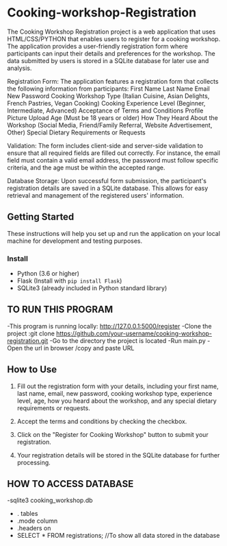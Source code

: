 # Cooking-workshop-Registration
The Cooking Workshop Registration project is a web application that uses HTML/CSS/PYTHON  that enables users to register for a cooking workshop. The application provides a user-friendly registration form where participants can input their details and preferences for the workshop. The data submitted by users is stored in a SQLite database for later use and analysis.

Registration Form: The application features a registration form that collects the following information from participants:
        First Name
        Last Name
        Email
        New Password
        Cooking Workshop Type (Italian Cuisine, Asian Delights, French Pastries, Vegan Cooking)
        Cooking Experience Level (Beginner, Intermediate, Advanced)
        Acceptance of Terms and Conditions
        Profile Picture Upload
        Age (Must be 18 years or older)
        How They Heard About the Workshop (Social Media, Friend/Family Referral, Website Advertisement, Other)
        Special Dietary Requirements or Requests

Validation: The form includes client-side and server-side validation to ensure that all required fields are filled out correctly. For instance, the email field must contain a valid email address, the password must follow specific criteria, and the age must be within the accepted range.

Database Storage: Upon successful form submission, the participant's registration details are saved in a SQLite database. This allows for easy retrieval and management of the registered users' information.

## Getting Started

These instructions will help you set up and run the application on your local machine for development and testing purposes.

### Install

- Python (3.6 or higher)
- Flask (Install with `pip install Flask`)
- SQLite3 (already included in Python standard library)


## TO RUN THIS PROGRAM
-This program is running locally: http://127.0.0.1:5000/register
-Clone the project :git clone https://github.com/your-username/cooking-workshop-registration.git
-Go to the directory the project is located
-Run main.py
-Open the url in browser /copy and paste URL

## How to Use
1. Fill out the registration form with your details, including your first name, last name, email, new password, cooking workshop type, experience level, age, how you heard about the workshop, and any special dietary requirements or requests.

2. Accept the terms and conditions by checking the checkbox.

3. Click on the "Register for Cooking Workshop" button to submit your registration.

4. Your registration details will be stored in the SQLite database for further processing.

## HOW TO ACCESS DATABASE
-sqlite3 cooking_workshop.db
- . tables
- .mode column
- .headers on
- SELECT * FROM registrations;   //To show all  data stored in the database



